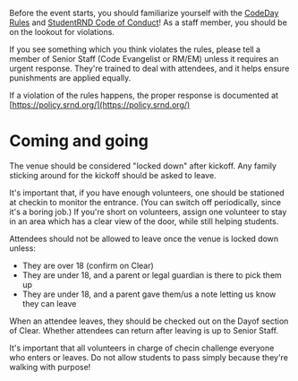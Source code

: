 Before the event starts, you should familiarize yourself with the [CodeDay Rules](https://codeday.org/rules) and [StudentRND Code of Conduct](https://srnd.org/conduct)! As a staff member, you should be on the lookout for violations.

If you see something which you think violates the rules, please tell a member of Senior Staff \(Code Evangelist or RM/EM\) unless it requires an urgent response. They're trained to deal with attendees, and it helps ensure punishments are applied equally.

If a violation of the rules happens, the proper response is documented at [https://policy.srnd.org/](https://policy.srnd.org/)

# Coming and going

The venue should be considered "locked down" after kickoff. Any family sticking around for the kickoff should be asked to leave.

It's important that, if you have enough volunteers, one should be stationed at checkin to monitor the entrance. \(You can switch off periodically, since it's a boring job.\) If you're short on volunteers, assign one volunteer to stay in an area which has a clear view of the door, while still helping students.

Attendees should not be allowed to leave once the venue is locked down unless:

* They are over 18 \(confirm on Clear\)
* They are under 18, and a parent or legal guardian is there to pick them up
* They are under 18, and a parent gave them/us a note letting us know they can leave

When an attendee leaves, they should be checked out on the Dayof section of Clear. Whether attendees can return after leaving is up to Senior Staff.

It's important that all volunteers in charge of checin challenge everyone who enters or leaves. Do not allow students to pass simply because they're walking with purpose!

